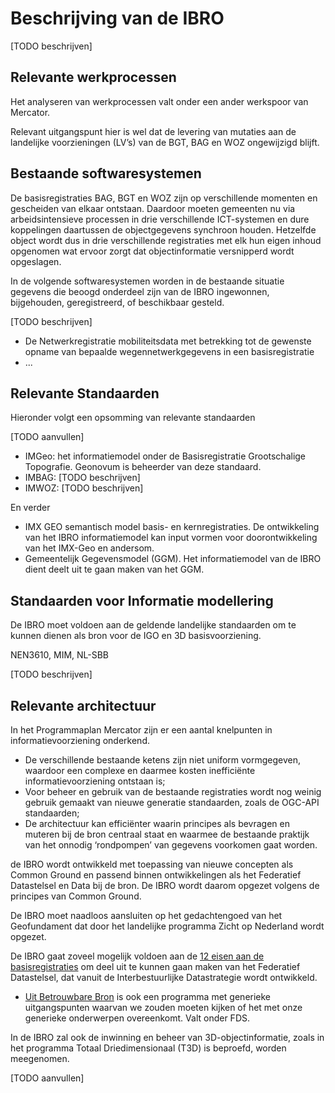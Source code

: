 # Beschrijving van de IBRO

[TODO beschrijven]

## Relevante werkprocessen
Het analyseren van werkprocessen valt onder een ander werkspoor van Mercator. 

Relevant uitgangspunt hier is wel dat de levering van mutaties aan de landelijke voorzieningen (LV’s) van de BGT, BAG en WOZ ongewijzigd blijft.

## Bestaande softwaresystemen

De basisregistraties BAG, BGT en WOZ zijn op verschillende momenten en gescheiden van elkaar ontstaan. Daardoor moeten gemeenten nu via arbeidsintensieve processen in drie verschillende ICT-systemen en dure koppelingen daartussen de objectgegevens synchroon houden. Hetzelfde object wordt dus in drie verschillende registraties met elk hun eigen inhoud opgenomen wat ervoor zorgt dat objectinformatie versnipperd wordt opgeslagen.

In de volgende softwaresystemen worden in de bestaande situatie gegevens die beoogd onderdeel zijn van de IBRO ingewonnen, bijgehouden, geregistreerd, of beschikbaar gesteld.

[TODO beschrijven]

- De Netwerkregistratie mobiliteitsdata met betrekking tot de gewenste opname van bepaalde wegennetwerkgegevens in een basisregistratie
- ...

## Relevante Standaarden

Hieronder volgt een opsomming van relevante standaarden

[TODO aanvullen]

- IMGeo:  het informatiemodel onder de Basisregistratie Grootschalige Topografie.
Geonovum is beheerder van deze standaard.
- IMBAG: [TODO beschrijven]
- IMWOZ: [TODO beschrijven]

En verder
- IMX GEO semantisch model basis- en kernregistraties. De ontwikkeling van het IBRO informatiemodel kan input vormen voor doorontwikkeling van het IMX-Geo en andersom.
- Gemeentelijk Gegevensmodel (GGM). Het informatiemodel van de IBRO dient deelt uit te
gaan maken van het GGM.

##  Standaarden voor Informatie modellering

De IBRO moet voldoen aan de geldende landelijke standaarden om te kunnen dienen als bron
voor de IGO en 3D basisvoorziening.

NEN3610, MIM, NL-SBB 

[TODO beschrijven]

## Relevante architectuur

In het Programmaplan Mercator zijn er een aantal knelpunten in informatievoorziening onderkend.
- De verschillende bestaande ketens zijn niet uniform vormgegeven, waardoor een complexe en
daarmee kosten inefficiënte informatievoorziening ontstaan is;
- Voor beheer en gebruik van de bestaande registraties wordt nog weinig gebruik gemaakt van
nieuwe generatie standaarden, zoals de OGC-API standaarden;
- De architectuur kan efficiënter waarin principes als bevragen en muteren bij de bron centraal staat
en waarmee de bestaande praktijk van het onnodig ‘rondpompen’ van gegevens voorkomen gaat
worden.

de IBRO wordt ontwikkeld met toepassing van nieuwe concepten als Common Ground en passend binnen ontwikkelingen als het Federatief Datastelsel en Data bij de bron. De IBRO wordt daarom opgezet volgens de principes van Common Ground.

De IBRO moet naadloos aansluiten op het gedachtengoed van het Geofundament dat door het
landelijke programma Zicht op Nederland wordt opgezet.

De IBRO gaat zoveel mogelijk voldoen aan de [12 eisen aan de basisregistraties](https://www.digitaleoverheid.nl/overzicht-van-alle-onderwerpen/stelsel-van-basisregistraties/12-eisen-stelsel-van-basisregistraties/) om deel uit te
kunnen gaan maken van het Federatief Datastelsel, dat vanuit de Interbestuurlijke Datastrategie
wordt ontwikkeld.

- [Uit Betrouwbare Bron](https://website-digilab-overheid-nl-research-uit-betrouw-e1f39021ce924c.gitlab.io/) is ook een programma met generieke uitgangspunten waarvan we zouden moeten kijken of het met onze generieke onderwerpen overeenkomt. Valt onder FDS. 

In de IBRO zal ook de inwinning en beheer van 3D-objectinformatie, zoals in het programma
Totaal Driedimensionaal (T3D) is beproefd, worden meegenomen.

[TODO aanvullen]